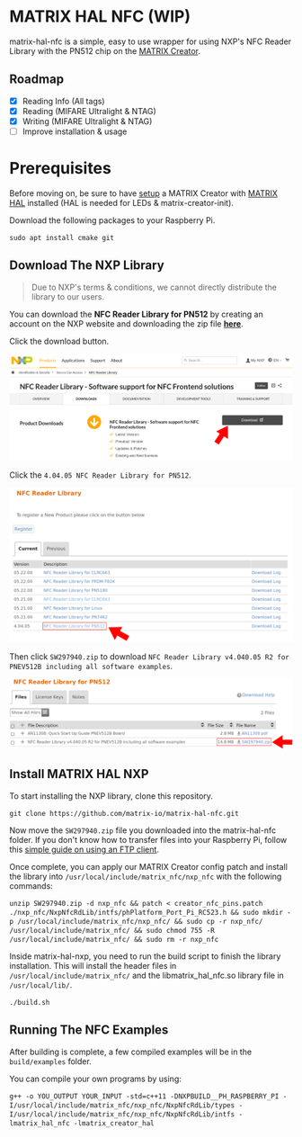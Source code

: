 # MATRIX HAL NFC (WIP)

matrix-hal-nfc is a simple, easy to use wrapper for using NXP's NFC Reader Library with the PN512 chip on the [MATRIX Creator](https://matrix-io.github.io/matrix-documentation/matrix-creator/overview/).


## Roadmap
- [x] Reading Info (All tags)
- [x] Reading (MIFARE Ultralight & NTAG)
- [x] Writing (MIFARE Ultralight & NTAG)
- [ ] Improve installation & usage

# Prerequisites
Before moving on, be sure to have 
[setup](https://matrix-io.github.io/matrix-documentation/matrix-creator/device-setup/) a MATRIX Creator with 
[MATRIX HAL](https://matrix-io.github.io/matrix-documentation/matrix-hal/getting-started/installation-package/) 
installed (HAL is needed for LEDs & matrix-creator-init).

Download the following packages to your Raspberry Pi.
```
sudo apt install cmake git
```


## Download The NXP Library
> Due to NXP's terms & conditions, we cannot directly distribute the library to our users.

You can download the **NFC Reader Library for PN512** by creating an account on the NXP website and downloading the zip file [**here**](https://www.nxp.com/products/identification-security/secure-car-access/nfc-reader-library-software-support-for-nfc-frontend-solutions:NFC-READER-LIBRARY?tab=In-Depth_Tab#nogo).


Click the download button.

<img width=650 src="images/nxp_download_link.png"/>

Click the `4.04.05 NFC Reader Library for PN512`.

<img width=650 src="images/pn512_library.png"/>

Then click `SW297940.zip` to download `NFC Reader Library v4.040.05 R2 for PNEV512B including all software examples`.

<img width=650 src="images/pn512_zip.png"/>

## Install MATRIX HAL NXP

To start installing the NXP library, clone this repository.

```
git clone https://github.com/matrix-io/matrix-hal-nfc.git
```

Now move the `SW297940.zip` file you downloaded into the matrix-hal-nfc folder. If you don't know how to transfer files into your Raspberry Pi, follow this [simple guide on using an FTP client](https://www.techmuzz.com/how-to/raspberrypi/transfer-files-raspberry-pi-computer/).

Once complete, you can apply our MATRIX Creator config patch and install the library into `/usr/local/include/matrix_nfc/nxp_nfc` with the following commands:

```
unzip SW297940.zip -d nxp_nfc && patch < creator_nfc_pins.patch ./nxp_nfc/NxpNfcRdLib/intfs/phPlatform_Port_Pi_RC523.h && sudo mkdir -p /usr/local/include/matrix_nfc/nxp_nfc/ && sudo cp -r nxp_nfc/ /usr/local/include/matrix_nfc/ && sudo chmod 755 -R /usr/local/include/matrix_nfc/ && sudo rm -r nxp_nfc
```

Inside matrix-hal-nxp, you need to run the build script to finish the library installation. This will install the header files in `/usr/local/include/matrix_nfc/` and the libmatrix_hal_nfc.so library file in `/usr/local/lib/`.

```
./build.sh
```

## Running The NFC Examples

After building is complete, a few compiled examples will be in the `build/examples` folder.

You can compile your own programs by using:
```
g++ -o YOU_OUTPUT YOUR_INPUT -std=c++11 -DNXPBUILD__PH_RASPBERRY_PI -I/usr/local/include/matrix_nfc/nxp_nfc/NxpNfcRdLib/types -I/usr/local/include/matrix_nfc/nxp_nfc/NxpNfcRdLib/intfs -lmatrix_hal_nfc -lmatrix_creator_hal
```